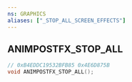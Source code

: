 ```yaml
---
ns: GRAPHICS
aliases: ["_STOP_ALL_SCREEN_EFFECTS"]
---
```

## ANIMPOSTFX_STOP_ALL

```c
// 0xB4EDDC19532BFB85 0x4E6D875B
void ANIMPOSTFX_STOP_ALL();
```

